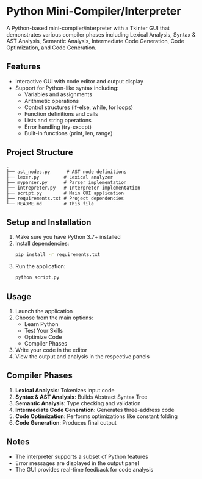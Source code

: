 # Python Mini-Compiler/Interpreter

A Python-based mini-compiler/interpreter with a Tkinter GUI that demonstrates various compiler phases including Lexical Analysis, Syntax & AST Analysis, Semantic Analysis, Intermediate Code Generation, Code Optimization, and Code Generation.

## Features

- Interactive GUI with code editor and output display
- Support for Python-like syntax including:
  - Variables and assignments
  - Arithmetic operations
  - Control structures (if-else, while, for loops)
  - Function definitions and calls
  - Lists and string operations
  - Error handling (try-except)
  - Built-in functions (print, len, range)

## Project Structure

```
.
├── ast_nodes.py      # AST node definitions
├── lexer.py         # Lexical analyzer
├── myparser.py      # Parser implementation
├── intrepreter.py   # Interpreter implementation
├── script.py        # Main GUI application
├── requirements.txt # Project dependencies
└── README.md        # This file
```

## Setup and Installation

1. Make sure you have Python 3.7+ installed
2. Install dependencies:
   ```bash
   pip install -r requirements.txt
   ```
3. Run the application:
   ```bash
   python script.py
   ```

## Usage

1. Launch the application
2. Choose from the main options:
   - Learn Python
   - Test Your Skills
   - Optimize Code
   - Compiler Phases
3. Write your code in the editor
4. View the output and analysis in the respective panels

## Compiler Phases

1. **Lexical Analysis**: Tokenizes input code
2. **Syntax & AST Analysis**: Builds Abstract Syntax Tree
3. **Semantic Analysis**: Type checking and validation
4. **Intermediate Code Generation**: Generates three-address code
5. **Code Optimization**: Performs optimizations like constant folding
6. **Code Generation**: Produces final output

## Notes

- The interpreter supports a subset of Python features
- Error messages are displayed in the output panel
- The GUI provides real-time feedback for code analysis 